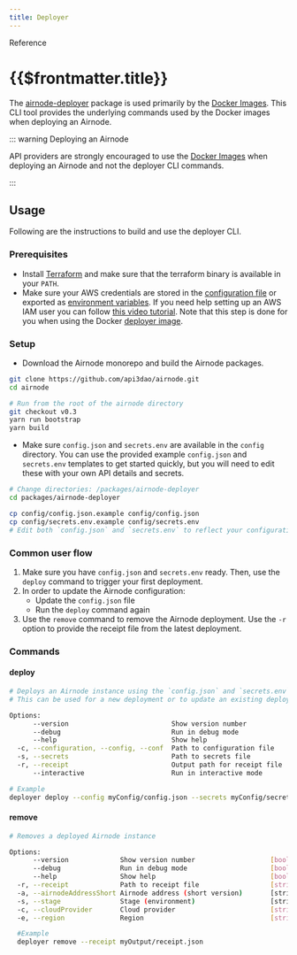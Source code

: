 ```yaml
---
title: Deployer
---
```


<TitleSpan>Reference</TitleSpan>

# {{$frontmatter.title}}

<TocHeader />
<TOC class="table-of-contents" :include-level="[2,3]" />

The
[airnode-deployer](https://github.com/api3dao/airnode/tree/v0.2/packages/airnode-deployer)
package is used primarily by the [Docker Images](../../grp-providers/docker/).
This CLI tool provides the underlying commands used by the Docker images when
deploying an Airnode.

::: warning Deploying an Airnode

API providers are strongly encouraged to use the
[Docker Images](../../grp-providers/docker/) when deploying an Airnode and not
the deployer CLI commands.

:::

## Usage

Following are the instructions to build and use the deployer CLI.

### Prerequisites

- Install [Terraform](https://www.terraform.io/downloads.html) and make sure
  that the terraform binary is available in your `PATH`.
- Make sure your AWS credentials are stored in the
  [configuration file](https://docs.aws.amazon.com/cli/latest/userguide/cli-configure-files.html#cli-configure-files-where)
  or exported as
  [environment variables](https://docs.aws.amazon.com/cli/latest/userguide/cli-configure-envvars.html#envvars-set).
  If you need help setting up an AWS IAM user you can follow
  [this video tutorial](https://www.youtube.com/watch?v=bT19B3IBWHE). Note that
  this step is done for you when using the Docker
  [deployer image](../../grp-providers/docker/deployer-image.md).

### Setup

- Download the Airnode monorepo and build the Airnode packages.

```bash
git clone https://github.com/api3dao/airnode.git
cd airnode

# Run from the root of the airnode directory
git checkout v0.3
yarn run bootstrap
yarn build
```

- Make sure `config.json` and `secrets.env` are available in the `config`
  directory. You can use the provided example `config.json` and `secrets.env`
  templates to get started quickly, but you will need to edit these with your
  own API details and secrets.

```bash
# Change directories: /packages/airnode-deployer
cd packages/airnode-deployer

cp config/config.json.example config/config.json
cp config/secrets.env.example config/secrets.env
# Edit both `config.json` and `secrets.env` to reflect your configuration.
```

### Common user flow

1. Make sure you have `config.json` and `secrets.env` ready. Then, use the
   `deploy` command to trigger your first deployment.
2. In order to update the Airnode configuration:
   - Update the `config.json` file
   - Run the `deploy` command again
3. Use the `remove` command to remove the Airnode deployment. Use the `-r`
   option to provide the receipt file from the latest deployment.

### Commands

#### deploy

```bash
# Deploys an Airnode instance using the `config.json` and `secrets.env` files.
# This can be used for a new deployment or to update an existing deployment.

Options:
      --version                          Show version number              [boolean]
      --debug                            Run in debug mode                [boolean] [default: false]
      --help                             Show help                        [boolean]
  -c, --configuration, --config, --conf  Path to configuration file       [string] [default: "config/config.json"]
  -s, --secrets                          Path to secrets file             [string] [default: "config/secrets.env"]
  -r, --receipt                          Output path for receipt file     [string] [default: "output/receipt.json"]
      --interactive                      Run in interactive mode          [boolean] [default: true]

# Example
deployer deploy --config myConfig/config.json --secrets myConfig/secrets.env -r myOutput/receipt.json
```

#### remove

```bash
# Removes a deployed Airnode instance

Options:
      --version             Show version number                   [boolean]
      --debug               Run in debug mode                     [boolean] [default: false]
      --help                Show help                             [boolean]
  -r, --receipt             Path to receipt file                  [string]
  -a, --airnodeAddressShort Airnode address (short version)       [string]
  -s, --stage               Stage (environment)                   [string]
  -c, --cloudProvider       Cloud provider                        [string]
  -e, --region              Region                                [string]

  #Example
  deployer remove --receipt myOutput/receipt.json
```
